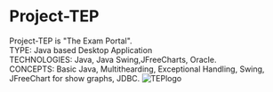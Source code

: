 # Project-TEP
Project-TEP is "The Exam Portal".<br>
TYPE: Java based Desktop Application<br>
TECHNOLOGIES: Java, Java Swing,JFreeCharts, Oracle.<br>
CONCEPTS: Basic Java, Multithearding, Exceptional Handling, Swing, JFreeChart for show graphs, JDBC.
![TEPlogo](https://github.com/DeepakMishra99/Project-TEP/assets/118989912/8b5f57f7-4a22-49f8-b635-658898161e08)

